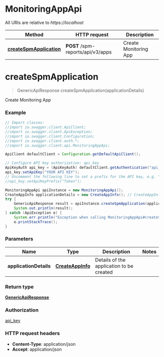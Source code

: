 # MonitoringAppApi

All URIs are relative to *https://localhost*

Method | HTTP request | Description
------------- | ------------- | -------------
[**createSpmApplication**](MonitoringAppApi.md#createSpmApplication) | **POST** /spm-reports/api/v3/apps | Create Monitoring App


<a name="createSpmApplication"></a>
# **createSpmApplication**
> GenericApiResponse createSpmApplication(applicationDetails)

Create Monitoring App

### Example
```java
// Import classes:
//import io.swagger.client.ApiClient;
//import io.swagger.client.ApiException;
//import io.swagger.client.Configuration;
//import io.swagger.client.auth.*;
//import io.swagger.client.api.MonitoringAppApi;

ApiClient defaultClient = Configuration.getDefaultApiClient();

// Configure API key authorization: api_key
ApiKeyAuth api_key = (ApiKeyAuth) defaultClient.getAuthentication("api_key");
api_key.setApiKey("YOUR API KEY");
// Uncomment the following line to set a prefix for the API key, e.g. "Token" (defaults to null)
//api_key.setApiKeyPrefix("Token");

MonitoringAppApi apiInstance = new MonitoringAppApi();
CreateAppInfo applicationDetails = new CreateAppInfo(); // CreateAppInfo | Details of the application to be created
try {
    GenericApiResponse result = apiInstance.createSpmApplication(applicationDetails);
    System.out.println(result);
} catch (ApiException e) {
    System.err.println("Exception when calling MonitoringAppApi#createSpmApplication");
    e.printStackTrace();
}
```

### Parameters

Name | Type | Description  | Notes
------------- | ------------- | ------------- | -------------
 **applicationDetails** | [**CreateAppInfo**](CreateAppInfo.md)| Details of the application to be created |

### Return type

[**GenericApiResponse**](GenericApiResponse.md)

### Authorization

[api_key](../README.md#api_key)

### HTTP request headers

 - **Content-Type**: application/json
 - **Accept**: application/json

